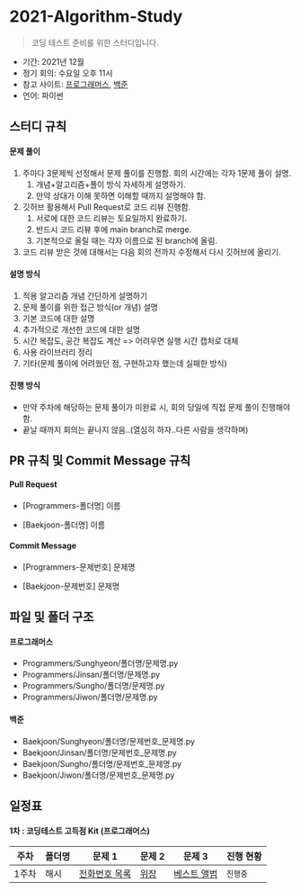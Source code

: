 # 2021-Algorithm-Study

> 코딩 테스트 준비를 위한 스터디입니다.

- 기간: 2021년 12월
- 정기 회의: 수요일 오후 11시
- 참고 사이트: [프로그래머스](https://programmers.co.kr/learn/challenges), [백준](https://www.acmicpc.net/)
- 언어: 파이썬

## 스터디 규칙

#### 문제 풀이

1. 주마다 3문제씩 선정해서 문제 풀이를 진행함. 회의 시간에는 각자 1문제 풀이 설명.
   1. 개념+알고리즘+풀이 방식 자세하게 설명하기.
   2. 만약 상대가 이해 못하면 이해할 때까지 설명해야 함.
2. 깃허브 활용해서 Pull Request로 코드 리뷰 진행함.
   1. 서로에 대한 코드 리뷰는 토요일까지 완료하기.
   2. 반드시 코드 리뷰 후에 main branch로 merge.
   3. 기본적으로 올릴 때는 각자 이름으로 된 branch에 올림.
3. 코드 리뷰 받은 것에 대해서는 다음 회의 전까지 수정해서 다시 깃허브에 올리기.

#### 설명 방식

1. 적용 알고리즘 개념 간단하게 설명하기
2. 문제 풀이를 위한 접근 방식(or 개념) 설명
3. 기본 코드에 대한 설명
4. 추가적으로 개선한 코드에 대한 설명
5. 시간 복잡도, 공간 복잡도 계산 => 어려우면 실행 시간 캡처로 대체
6. 사용 라이브러리 정리
7. 기타(문제 풀이에 어려웠던 점, 구현하고자 했는데 실패한 방식)

#### 진행 방식

- 만약 주차에 해당하는 문제 풀이가 미완료 시, 회의 당일에 직접 문제 풀이 진행해야 함.
- 끝날 때까지 회의는 끝나지 않음..(열심히 하자..다른 사람을 생각하며)

## PR 규칙 및 Commit Message 규칙

#### Pull Request

- [Programmers-폴더명] 이름

- [Baekjoon-폴더명] 이름

#### Commit Message

- [Programmers-문제번호] 문제명

- [Baekjoon-문제번호] 문제명

## 파일 및 폴더 구조

#### 프로그래머스

- Programmers/Sunghyeon/폴더명/문제명.py
- Programmers/Jinsan/폴더명/문제명.py
- Programmers/Sungho/폴더명/문제명.py
- Programmers/Jiwon/폴더명/문제명.py

#### 백준

- Baekjoon/Sunghyeon/폴더명/문제번호\_문제명.py
- Baekjoon/Jinsan/폴더명/문제번호\_문제명.py
- Baekjoon/Sungho/폴더명/문제번호\_문제명.py
- Baekjoon/Jiwon/폴더명/문제번호\_문제명.py

## 일정표

#### 1차 : 코딩테스트 고득점 Kit (프로그래머스)

| **주차** | **폴더명** | **문제 1**                                                                | **문제 2**                                                       | **문제 3**                                                              | **진행 현황** |
| -------- | ---------- | ------------------------------------------------------------------------- | ---------------------------------------------------------------- | ----------------------------------------------------------------------- | ------------- |
| 1주차    | 해시       | [전화번호 목록](https://programmers.co.kr/learn/courses/30/lessons/42577) | [위장](https://programmers.co.kr/learn/courses/30/lessons/42578) | [베스트 앨범](https://programmers.co.kr/learn/courses/30/lessons/42579) | `진행중`      |
